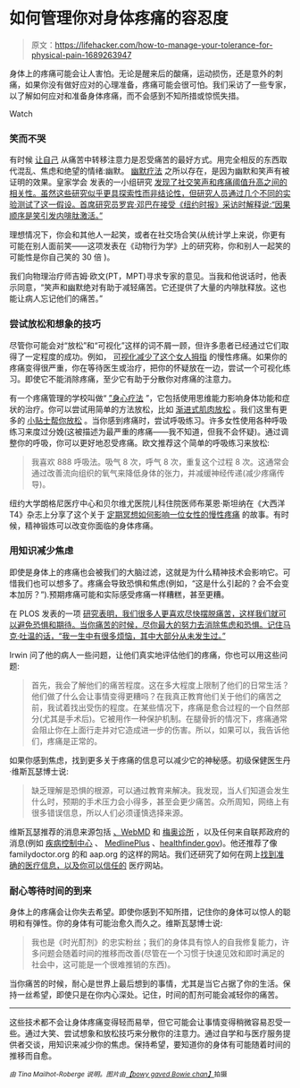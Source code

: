 # 如何管理你对身体疼痛的容忍度

> 原文：<https://lifehacker.com/how-to-manage-your-tolerance-for-physical-pain-1689263947>

身体上的疼痛可能会让人害怕。无论是醒来后的酸痛，运动损伤，还是意外的刺痛，如果你没有做好应对的心理准备，疼痛可能会很可怕。我们采访了一些专家，以了解如何应对和准备身体疼痛，而不会感到不知所措或惊慌失措。

Watch

### 笑而不哭

有时候 [让自己](http://www.cell.com/current-biology/abstract/S0960-9822%2812%2900393-4) 从痛苦中转移注意力是忍受痛苦的最好方式。用完全相反的东西取代混乱、焦虑和绝望的情绪:幽默。 [幽默疗法](http://www.mayoclinic.org/diseases-conditions/cancer/expert-blog/humor-and-cancer/bgp-20056414) 之所以存在，是因为幽默和笑声有被证明的效果。皇家学会 发表的一小组研究 [发现了社交笑声和疼痛阈值升高之间的相关性。虽然这些研究似乎更具探索性而非结论性，但研究人员通过几个不同的实验测试了这一假设。首席研究员罗宾·邓巴在接受《纽约时报》采访时解释说:“因果顺序是笑引发内啡肽激活。”](http://rspb.royalsocietypublishing.org/content/279/1731/1161)

理想情况下，你会和其他人一起笑，或者在社交场合笑(从统计学上来说，你更有可能在别人面前笑——这项发表在《动物行为学》上的研究称，你和别人一起笑的可能性是你自己笑的 30 倍 )。

我们向物理治疗师吉姆·欧文(PT，MPT)寻求专家的意见。当我和他说话时，他表示同意，“笑声和幽默绝对有助于减轻痛苦。它还提供了大量的内啡肽释放。这也能让病人忘记他们的痛苦。”

### 尝试放松和想象的技巧

尽管你可能会对“放松”和“可视化”这样的词不屑一顾，但许多患者已经通过它们取得了一定程度的成功。例如， [可视化减少了这个女人拇指](http://www.healthtalk.org/peoples-experiences/chronic-health-issues/chronic-pain/pain-management-relaxation-and-distraction) 的慢性疼痛。如果你的疼痛变得很严重，你在等待医生或治疗，把你的怀疑放在一边，尝试一个可视化练习。即使它不能消除疼痛，至少它有助于分散你对疼痛的注意力。

有一个疼痛管理的学校叫做“ [”身心疗法](http://www.webmd.com/pain-management/guide/pain-management-treatment-overview?page=4#3) ”，它包括使用思维能力影响身体功能和症状的治疗。你可以尝试用简单的方法放松，比如 [渐进式肌肉放松](http://www.mayoclinic.org/healthy-living/stress-management/in-depth/health-tip/art-20048705) 。我们这里有更多的 [小贴士帮你放松](http://lifehacker.com/how-you-can-learn-to-finally-really-relax-1548045887) 。当你感到疼痛时，尝试呼吸练习。许多女性使用各种呼吸练习来度过分娩(这被描述为最严重的疼痛——我不知道，但我不会怀疑)。通过调整你的呼吸，你可以更好地忍受疼痛。欧文推荐这个简单的呼吸练习来放松:

> 我喜欢 888 呼吸法。吸气 8 次，呼气 8 次，重复这个过程 8 次。这通常会通过改善流向组织的氧气来降低身体的张力，并减缓神经传递(减少疼痛传导)。

纽约大学朗格尼医疗中心和贝尔维尤医院儿科住院医师布莱恩·斯坦纳在《大西洋 T4》杂志上分享了这个关于 [定期冥想如何影响一位女性的慢性疼痛](http://www.theatlantic.com/health/archive/2014/04/treating-chronic-pain-with-meditation/284182/) 的故事。有时候，精神锻炼可以改变你面临的身体疼痛。

### 用知识减少焦虑

即使是身体上的疼痛也会被我们的大脑过滤，这就是为什么精神技术会影响它。可惜我们也可以想多了。疼痛会导致恐惧和焦虑(例如，“这是什么引起的？会不会变本加厉？”).预期疼痛可能和实际感受疼痛一样糟糕，甚至更糟。

在 PLOS 发表的一项 [研究表明，我们很多人更喜欢尽快摆脱痛苦，这样我们就可以避免恐惧和期待。当你痛苦的时候，尽你最大的努力去消除焦虑和恐惧。记住马克·吐温的话，“我一生中有很多烦恼，其中大部分从未发生过。”](http://journals.plos.org/ploscompbiol/article?id=10.1371/journal.pcbi.1003335)

Irwin 问了他的病人一些问题，让他们真实地评估他们的疼痛，你也可以用这些问题:

> 首先，我会了解他们的痛苦程度。这在多大程度上限制了他们的日常生活？他们做了什么会让事情变得更糟吗？在我真正教育他们关于他们的痛苦之前，我试着找出受伤的程度。在某些情况下，疼痛是愈合过程的一个自然部分(尤其是手术后)。它被用作一种保护机制。在腿骨折的情况下，疼痛通常会阻止你在上面行走并对它造成进一步的伤害。所以，如果可以，我告诉他们，疼痛是正常的。

如果你感到焦虑，找到更多关于疼痛的信息可以减少它的神秘感。初级保健医生丹·维斯瓦瑟博士说:

> 缺乏理解是恐惧的根源，可以通过教育来解决。我发现，当人们知道会发生什么时，预期的手术压力会小得多，甚至会更少痛苦。众所周知，网络上有很多错误信息，所以人们必须谨慎选择来源。

维斯瓦瑟推荐的消息来源包括 [、WebMD](http://www.webmd.com/) 和 [梅奥诊所](http://www.mayoclinic.org/) ，以及任何来自联邦政府的消息(例如 [疾病控制中心](http://www.cdc.gov/) 、 [MedlinePlus](http://www.nlm.nih.gov/medlineplus/) 、[healthfinder.gov](http://healthfinder.gov/))。他还推荐了像 familydoctor.org 的和 aap.org 的这样的网站。我们还研究了如何在网上[找到准确的医疗信息，以及你可以信任的](http://vitals.lifehacker.com/this-list-has-100-places-to-find-trustworthy-health-in-1681167437#_ga=1.117364486.1638761440.1378257003) 医疗网站。

### 耐心等待时间的到来

身体上的疼痛会让你失去希望。即使你感到不知所措，记住你的身体可以惊人的聪明和有弹性。你的身体有可能治愈久而久之。维斯瓦瑟博士说:

> 我也是《时光酊剂》的忠实粉丝；我们的身体具有惊人的自我修复能力，许多问题会随着时间的推移而改善(尽管在一个习惯于快速见效和即时满足的社会中，这可能是一个很难推销的东西)。

当你痛苦的时候，耐心是世界上最后想到的事情，尤其是当它占据了你的生活。保持一丝希望，即使只是在你内心深处。记住，时间的酊剂可能会减轻你的痛苦。

* * *

这些技术都不会让身体疼痛变得轻而易举，但它可能会让事情变得稍微容易忍受一些。通过大笑、尝试想象和放松技巧来分散你的注意力。通过自学和与医疗服务提供者交谈，用知识来减少你的焦虑。保持希望，要知道你的身体有可能随着时间的推移而自愈。

*<small>由 Tina Mailhot-Roberge 说明。图片由</small>*[*<small>【bowy gaved Bowie chan】</small>*](https://www.flickr.com/photos/2493/434778868)<small>拍摄</small>

<small></small>